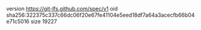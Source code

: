 version https://git-lfs.github.com/spec/v1
oid sha256:322375c337c66dc06f20e67fe41104e5eed18df7a64a3acecfb66b04e71c5016
size 19227
